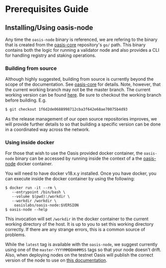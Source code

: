 # Prerequisites Guide

## Installing/Using oasis-node

Any time the `oasis-node` binary is referenced, we are refering to the binary
that is created from the [oasis-core](https://github.com/oasislabs/oasis-core)
repository's `go/` path. This binary contains both the logic for running a
validator node and also provides a CLI for handling registry and staking
operations.

### Building from source

Although highly suggested, building from source is currently beyond the scope of
the documentation. See [oasis-core](https://github.com/oasislabs/oasis-core) for
details. Note, however, that the current working branch may not be the master branch. 
The current working version can be found [here](./current-testnet-parameters.md). Be sure to 
checkout the working branch before building. E.g. 

```bash
$ git checkout 1f6d2de0688998712cba3f642e68ae70075b4d93
```

As the release management of our open source repositories improves, we will
provide further details to so that building a specific version can be done in a
coordinated way across the network.

### Using inside docker

For those that wish to use the Oasis provided docker container, the `oasis-node`
binary can be accessed by running inside the context of a the
[oasis-node](https://hub.docker.com/r/oasislabs/oasis-node) docker container.

You will need to have docker v18.x.y installed. Once you have docker, you can
execute inside the docker container by using the following:

```
$ docker run -it --rm \
   --entrypoint /bin/bash \
   --volume $(pwd):/workdir \
   --workdir /workdir \
    oasislabs/oasis-node:$VERSION
$ oasis-node --help
```

This invocation will set `/workdir` in the docker container to the current
working directory of the host. It is up to you to set this working directory
correctly. If there are any strange errors, this is a common source of problems.

While the `latest` tag is available with the `oasis-node`, we suggest currently
using one of the `master-YYYYMMDDHHMMSS` tags so that your node doesn't drift.
Also, when deploying nodes on the testnet Oasis will publish the correct version
of the node to use on [this documentation](./current-testnet-parameters.md).
